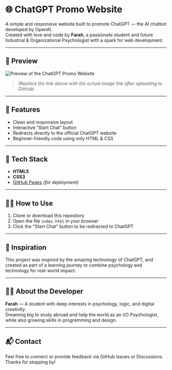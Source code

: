 # 🌐 ChatGPT Promo Website

A simple and responsive website built to promote ChatGPT — the AI chatbot developed by OpenAI.  
Created with love and code by **Farah**, a passionate student and future Industrial & Organizational Psychologist with a spark for web development.

---

## 📸 Preview

![Preview of the ChatGPT Promo Website](https://raw.githubusercontent.com/farah/chatgpt-promo/main/preview.png)

> *(Replace the link above with the actual image link after uploading to GitHub)*

---

## 🚀 Features

- Clean and responsive layout
- Interactive “Start Chat” button
- Redirects directly to the official ChatGPT website
- Beginner-friendly code using only HTML & CSS

---

## 🧰 Tech Stack

- **HTML5**
- **CSS3**
- [GitHub Pages](https://pages.github.com/) *(for deployment)*

---

## 🧑‍💻 How to Use

1. Clone or download this repository
2. Open the file `index.html` in your browser
3. Click the "Start Chat" button to be redirected to ChatGPT

---

## 🌟 Inspiration

This project was inspired by the amazing technology of ChatGPT, and created as part of a learning journey to combine psychology and technology for real-world impact.

---

## 🙋‍♀️ About the Developer

**Farah** — A student with deep interests in psychology, logic, and digital creativity.  
Dreaming big to study abroad and help the world as an I/O Psychologist, while also growing skills in programming and design.

---

## 📬 Contact

Feel free to connect or provide feedback via GitHub Issues or Discussions.  
Thanks for stopping by!
